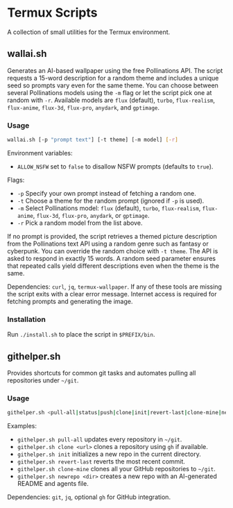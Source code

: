 # Termux Scripts

A collection of small utilities for the Termux environment.

## wallai.sh

Generates an AI-based wallpaper using the free Pollinations API. The script requests a 15-word
description for a random theme and includes a unique seed so prompts vary even for the same theme.
You can choose between several Pollinations models using the `-m` flag or let the
script pick one at random with `-r`. Available models are `flux` (default),
`turbo`, `flux-realism`, `flux-anime`, `flux-3d`, `flux-pro`, `anydark`, and
`gptimage`.

### Usage
```bash
wallai.sh [-p "prompt text"] [-t theme] [-m model] [-r]
```

Environment variables:
- `ALLOW_NSFW` set to `false` to disallow NSFW prompts (defaults to `true`).

Flags:
- `-p` Specify your own prompt instead of fetching a random one.
- `-t` Choose a theme for the random prompt (ignored if `-p` is used).
- `-m` Select Pollinations model: `flux` (default), `turbo`, `flux-realism`, `flux-anime`,
  `flux-3d`, `flux-pro`, `anydark`, or `gptimage`.
- `-r` Pick a random model from the list above.

If no prompt is provided, the script retrieves a themed picture description from the Pollinations text
API using a random genre such as fantasy or cyberpunk. You can override the random choice with
`-t theme`. The API is asked to respond in exactly 15 words. A random seed parameter ensures that
repeated calls yield different descriptions even when the theme is the same.

Dependencies: `curl`, `jq`, `termux-wallpaper`.
If any of these tools are missing the script exits with a clear error
message. Internet access is required for fetching prompts and generating
the image.

### Installation
Run `./install.sh` to place the script in `$PREFIX/bin`.

## githelper.sh

Provides shortcuts for common git tasks and automates pulling
all repositories under `~/git`.

### Usage
```bash
githelper.sh <pull-all|status|push|clone|init|revert-last|clone-mine|newrepo>
```

Examples:
- `githelper.sh pull-all` updates every repository in `~/git`.
- `githelper.sh clone <url>` clones a repository using `gh` if available.
- `githelper.sh init` initializes a new repo in the current directory.
- `githelper.sh revert-last` reverts the most recent commit.
- `githelper.sh clone-mine` clones all your GitHub repositories to `~/git`.
- `githelper.sh newrepo <dir>` creates a new repo with an AI-generated README and agents file.

Dependencies: `git`, `jq`, optional `gh` for GitHub integration.
